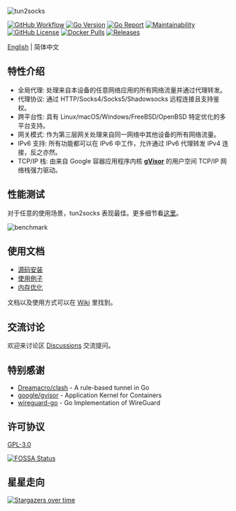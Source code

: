![tun2socks](docs/wordmark.png)

[![GitHub Workflow][1]](https://github.com/xjasonlyu/tun2socks/actions)
[![Go Version][2]](https://github.com/xjasonlyu/tun2socks/blob/main/go.mod)
[![Go Report][3]](https://goreportcard.com/badge/github.com/xjasonlyu/tun2socks)
[![Maintainability][4]](https://codeclimate.com/github/xjasonlyu/tun2socks/maintainability)
[![GitHub License][5]](https://github.com/xjasonlyu/tun2socks/blob/main/LICENSE)
[![Docker Pulls][6]](https://hub.docker.com/r/xjasonlyu/tun2socks)
[![Releases][7]](https://github.com/xjasonlyu/tun2socks/releases)

[1]: https://img.shields.io/github/workflow/status/xjasonlyu/tun2socks/Go?logo=github
[2]: https://img.shields.io/github/go-mod/go-version/xjasonlyu/tun2socks?logo=go
[3]: https://goreportcard.com/badge/github.com/xjasonlyu/tun2socks
[4]: https://api.codeclimate.com/v1/badges/b5b30239174fc6603aca/maintainability
[5]: https://img.shields.io/github/license/xjasonlyu/tun2socks
[6]: https://img.shields.io/docker/pulls/xjasonlyu/tun2socks?logo=docker
[7]: https://img.shields.io/github/v/release/xjasonlyu/tun2socks?logo=smartthings

[English](README.md) | 简体中文

## 特性介绍

- 全局代理: 处理来自本设备的任意网络应用的所有网络流量并通过代理转发。
- 代理协议: 通过 HTTP/Socks4/Socks5/Shadowsocks 远程连接且支持鉴权。
- 跨平台性: 具有 Linux/macOS/Windows/FreeBSD/OpenBSD 特定优化的多平台支持。
- 网关模式: 作为第三层网关处理来自同一网络中其他设备的所有网络流量。
- IPv6 支持: 所有功能都可以在 IPv6 中工作，允许通过 IPv6 代理转发 IPv4 连接，反之亦然。
- TCP/IP 栈: 由来自 Google 容器应用程序内核 **[gVisor](https://github.com/google/gvisor)** 的用户空间 TCP/IP 网络栈强力驱动。

## 性能测试

对于任意的使用场景，tun2socks 表现最佳。更多细节看[这里](https://github.com/xjasonlyu/tun2socks/wiki/Benchmarks)。

![benchmark](docs/benchmark.png)

## 使用文档

- [源码安装](https://github.com/xjasonlyu/tun2socks/wiki/Install-from-Source)
- [使用例子](https://github.com/xjasonlyu/tun2socks/wiki/Examples)
- [内存优化](https://github.com/xjasonlyu/tun2socks/wiki/Memory-Optimization)

文档以及使用方式可以在 [Wiki](https://github.com/xjasonlyu/tun2socks/wiki) 里找到。

## 交流讨论

欢迎来讨论区 [Discussions](https://github.com/xjasonlyu/tun2socks/discussions) 交流提问。

## 特别感谢

- [Dreamacro/clash](https://github.com/Dreamacro/clash) - A rule-based tunnel in Go
- [google/gvisor](https://github.com/google/gvisor) - Application Kernel for Containers
- [wireguard-go](https://git.zx2c4.com/wireguard-go) - Go Implementation of WireGuard

## 许可协议

[GPL-3.0](https://github.com/xjasonlyu/tun2socks/blob/main/LICENSE)

[![FOSSA Status](https://app.fossa.com/api/projects/git%2Bgithub.com%2Fxjasonlyu%2Ftun2socks.svg?type=large)](https://app.fossa.com/projects/git%2Bgithub.com%2Fxjasonlyu%2Ftun2socks?ref=badge_large)

## 星星走向

[![Stargazers over time](https://starchart.cc/xjasonlyu/tun2socks.svg)](https://starchart.cc/xjasonlyu/tun2socks)
